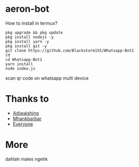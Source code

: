 # aeron-bot
How to install in termux?

```
pkg upgrade && pkg update
pkg install nodejs -y
pkg install yarn -y
pkg install git -y
git clone https://github.com/Blackstorm155/Whatsapp-Bot1
cd
cd Whatsapp-Bot1
yarn install
node index.js
```

scan qr code on whatsapp multi device

# Thanks to
* [Adiwajshing](https://github.com/adiwajshing)
* [Mhankbarbar](https://github.com/Mhankbarbar)
* [Everyone](https://github.com/R1ynz/)



# More
dahlah males ngetik

